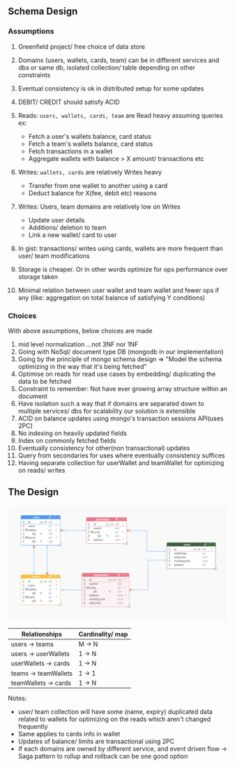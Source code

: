 ## Schema Design

### Assumptions

1. Greenfield project/ free choice of data store
2. Domains (users, wallets, cards, team) can be in different services and dbs or same db, isolated collection/ table depending on other constraints
3. Eventual consistency is ok in distributed setup for some updates
4. DEBIT/ CREDIT should satisfy ACID
5. Reads: `users, wallets, cards, team` are Read heavy assuming queries ex:
   - Fetch a user's wallets balance, card status
   - Fetch a team's wallets balance, card status
   - Fetch transactions in a wallet
   - Aggregate wallets with balance > X amount/ transactions etc
  
6. Writes: `wallets, cards` are relatively Writes heavy 
   - Transfer from one wallet to another using a card
   - Deduct balance for X(fee, debit etc) reasons

7. Writes: Users, team domains are relatively low on Writes
   - Update user details
   - Additions/ deletion to team
   - Link a new wallet/ card to user
8. In gist: transactions/ writes using cards, wallets are more frequent than user/ team modifications
9. Storage is cheaper. Or in other words optimize for ops performance over storage taken
10. Minimal relation between user wallet and team wallet and fewer ops if any (like: aggregation on total balance of satisfying Y conditions)


### Choices 

With above assumptions, below choices are made

1. mid level normalization ...not 3NF nor 1NF
2. Going with NoSql/ document type DB (mongodb in our implementation)
3. Going by the principle of mongo schema design => "Model the schema optimizing in the way that it's being fetched"
4. Optimise on reads for read use cases by embedding/ duplicating the data to be fetched 
5. Constraint to remember: Not have ever growing array structure within an document
6. Have isolation such a way that if domains are separated down to multiple services/ dbs for scalability our solution is extensible
7. ACID on balance updates using mongo's transaction sessions API(uses 2PC)
8. No indexing on heavily updated fields
9. Index on commonly fetched fields
10. Eventually consistency for other(non transactional) updates
11. Query from secondaries for uses where eventually consistency suffices
12. Having separate collection for userWallet and teamWallet for optimizing on reads/ writes

## The Design

![schema](schema.png)

| Relationships | Cardinality/ map |
| ------ | ------ |
| users -> teams | M -> N |
| users -> userWallets | 1 -> N |
| userWallets -> cards | 1 -> N |
| teams -> teamWallets | 1 -> 1 |
| teamWallets -> cards | 1 -> N |

Notes:
- user/ team collection will have some (name, expiry) duplicated data related to wallets for optimizing on the reads which aren't changed frequently
- Same applies to cards info in wallet
- Updates of balance/ limits are transactional using 2PC
- If each domains are owned by different service, and event driven flow -> Saga pattern to rollup and rollback can be one good option


